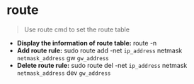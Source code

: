# route
> Use route cmd to set the route table
- **Display the information of route table:**
route -n
- **Add route rule:**
sudo route add -net `ip_address` netmask `netmask_address` gw `gw_address`
- **Delete route rule:**
sudo route del -net `ip_address` netmask `netmask_address` dev `gw_address`
